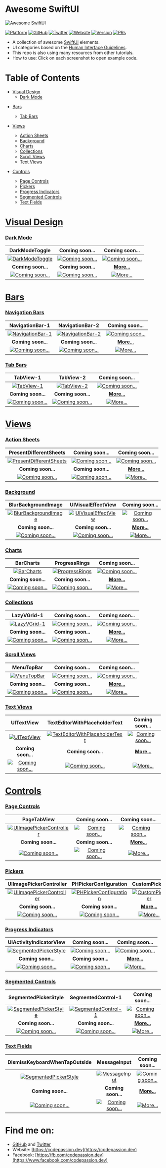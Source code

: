 # Awesome SwiftUI

![Awesome SwiftUI](assets/banner.png)

[![Platform](https://img.shields.io/badge/platform-iOS%20%7C%20macOS%20%7C%20watchOS%20%7C%20tvOS-red.svg)](https://developer.apple.com/xcode/swiftui/)
[![GitHub](https://img.shields.io/badge/github-@duonghominhhuy-teal.svg?style=flat)](https://github.com/duonghominhhuy)
[![Twitter](https://img.shields.io/badge/twitter-@duonghominhhuy-blue.svg?style=flat)](http://twitter.com/duonghominhhuy)
[![Website](https://img.shields.io/badge/Website-codepassion.dev-yellow.svg)](https://codepassion.dev)
[![Version](http://img.shields.io/badge/version-2.0-green.svg?style=flat)](https://github.com/CodePassion-dev/awesome-swiftui)
[![PRs](https://img.shields.io/badge/PRs-welcome-orange.svg)](https://github.com/CodePassion-dev/awesome-swiftui/pulls)

- A collection of awesome [SwiftUI](https://developer.apple.com/documentation/swiftui) elements. 
- UI categories based on the [Human Interface Guidelines](https://developer.apple.com/design/human-interface-guidelines/).
- This repo is also using many resources from other tutorials.
- How to use: Click on each screenshot to open example code.

# Table of Contents

<!--
- App Architecture
    - [Launching](#launching)
    - [Onboarding](#onboarding)
    - [Loading](#loading)
    - [Modality](#modality)
    - [Navigation](#navigation)
    - [Requesting Permission](#requesting-permission)
    - [Settings](#settings)
- [User Interaction](#user-interaction)
    - [3D Touch](#3d-touch)
    - [Apple Pencil and Scribble](#apple-pencil-and-scribble)
    - [Audio](#audio)
    - [Authentication](#authentication)
    - [Data Entry](#data-entry)
    - [Drag and Drop](#drag-and-drop)
    - [Feedback](#feedback)
    - [File Handling](#file-handling)
    - [Game Controllers](#game-controllers)
    - [Gestures](#gestures)
    - [Haptics](#haptics)
    - [Near Field Communication](#near-field-communication)
    - [Pointers (iPadOS)](#pointers-ipados)
    - [Undo and Redo](#undo-and-redo)
- [System Capabilities](#system-capabilities)
    - [Augmented Reality](#augmented-reality)
    - [Home Screen Actions](#home-screen-actions)
    - [Multitasking](#multitasking)
    - [Multiple Windows](#multiple-windows)
    - [Notifications](#notifications)
    - [Printing](#printing)
    - [Quick Look](#quick-look)
    - [Ratings and Reviews](#ratings-and-reviews)
    - [Screenshots](#screenshots)
    - [TV Providers](#tv-providers)
    - [Widgets](#widgets)
-->

- [Visual Design](#visual-design)
    <!-- - [Adaptivity and Layout](#adaptivity-and-layout) -->
    <!-- - [Animation](#animation) -->
    <!-- - [Branding](#branding) -->
    <!-- - [Color](#color) -->
    - [Dark Mode](#dark-mode)
    <!-- - [Launch Screen](#launch-screen) -->
    <!-- - [Materials](#materials) -->
    <!-- - [Terminology](#terminology) -->
    <!-- - [Typography](#typography) -->
    <!-- - [Video](#video) -->

<!--
- [Icons and Images](#icons-and-images)
    - [Image Size and Resolution](#image-size-and-resolution)
    - [App Icon](#app-icon)
    - [System Icons](#system-icons)
-->

- [Bars](#bars)
    <!-- - [Navigation Bars](#navigation-bars) -->
    <!-- - [Search Bars](#search-bars) -->
    <!-- - [Sidebars](#sidebars) -->
    <!-- - [Status Bars](#status-bars) -->
    - [Tab Bars](#tab-bars)
    <!-- - [Toolbars](#toolbars) -->

- [Views](#views)
    - [Action Sheets](#action-sheets)
    <!-- - [Activity Views](#activity-views) -->
    <!-- - [Alerts](#alerts) -->
    - [Background](#background)
    - [Charts](#charts)
    - [Collections](#collections)
    <!-- - [Image Views](#image-views) -->
    <!-- - [Pages](#pages) -->
    <!-- - [Popovers](#popovers) -->
    - [Scroll Views](#scroll-views)
    <!-- - [Split Views](#split-views) -->
    <!-- - [Tables](#tables) -->
    - [Text Views](#text-views)
    <!-- - [Web Views](#web-views) -->

- [Controls](#controls)
    <!-- - [Buttons](#buttons) -->
    <!-- - [Color Wells](#color-wells) -->
    <!-- - [Context Menus](#context-menus) -->
    <!-- - [Edit Menus](#edit-menus) -->
    <!-- - [Labels](#labels) -->
    - [Page Controls](#page-controls)
    - [Pickers](#pickers)
    - [Progress Indicators](#progress-indicators)
    <!-- - [Pull-Down Menus](#pull-down-menus) -->
    <!-- - [Refresh Content Controls](#refresh-content-controls) -->
    - [Segmented Controls](#segmented-controls)
    <!-- - [Sliders](#sliders) -->
    <!-- - [Steppers](#steppers) -->
    <!-- - [Switches](#switches) -->
    - [Text Fields](#text-fields)

<!--
- [Extensions](#extensions)
    - [Custom Keyboards](#custom-keyboards)
    - [File Providers](#file-providers)
    - [Messaging](#messaging)
    - [Photo Editing](#photo-editing)
    - [Sharing and Actions](#sharing-and-actions)
-->

# [Visual Design](visual-design)

### [Dark Mode](visual-design/#dark-mode)

**DarkModeToggle** | **Coming soon...** | **Coming soon...**
:--:|:--:|:--:|
[![DarkModeToggle](visual-design/dark-mode/preview/DarkModeToggle.gif)](visual-design/dark-mode/DarkModeToggle.swift) | [![Coming soon...](assets/coming-soon.png)](#) | [![Coming soon...](assets/coming-soon.png)](#)
**Coming soon...** | **Coming soon...** | [**More...**](visual-design/#dark-mode)
[![Coming soon...](assets/coming-soon.png)](#) | [![Coming soon...](assets/coming-soon.png)](#) | [![More...](assets/view-more.png)](visual-design/#dark-mode)

# [Bars](bars)

### [Navigation Bars](bars/#navigation-bars)

**NavigationBar-1** | **NavigationBar-2** | **Coming soon...**
:--:|:--:|:--:|
[![NavigationBar-1](bars/navigation-bars/preview/NavigationBar-1.png)](bars/navigation-bars/NavigationBar-1.swift) | [![NavigationBar-2](bars/navigation-bars/preview/NavigationBar-2.png)](bars/navigation-bars/NavigationBar-2.swift) | [![Coming soon...](assets/coming-soon.png)](#) 
**Coming soon...** | **Coming soon...** | [**More...**](bars/#tab-bars)
[![Coming soon...](assets/coming-soon.png)](#) | [![Coming soon...](assets/coming-soon.png)](#) | [![More...](assets/view-more.png)](bars/#tab-bars)

### [Tab Bars](bars/#tab-bars)

**TabView-1** | **TabView-2** | **Coming soon...**
:--:|:--:|:--:|
[![TabView-1](bars/tab-bars/preview/TabView-1.png)](bars/tab-bars/TabView-1.swift) | [![TabView-2](bars/tab-bars/preview/TabView-2.png)](bars/tab-bars/TabView-2.swift) | [![Coming soon...](assets/coming-soon.png)](#) 
**Coming soon...** | **Coming soon...** | [**More...**](bars/#tab-bars)
[![Coming soon...](assets/coming-soon.png)](#) | [![Coming soon...](assets/coming-soon.png)](#) | [![More...](assets/view-more.png)](bars/#tab-bars)

# [Views](views)

### [Action Sheets](views/#action-sheets)

**PresentDifferentSheets** | **Coming soon...** | **Coming soon...**
:--:|:--:|:--:|
[![PresentDifferentSheets](views/action-sheets/preview/PresentDifferentSheets.gif)](views/action-sheets/PresentDifferentSheets.swift) | [![Coming soon...](assets/coming-soon.png)](#) | [![Coming soon...](assets/coming-soon.png)](#)
**Coming soon...** | **Coming soon...** | [**More...**](views/#background)
[![Coming soon...](assets/coming-soon.png)](#) | [![Coming soon...](assets/coming-soon.png)](#) | [![More...](assets/view-more.png)](views/#background)

### [Background](views/#background)

**BlurBackgroundImage** | **UIVisualEffectView** | **Coming soon...**
:--:|:--:|:--:|
[![BlurBackgroundImage](views/background/preview/BlurBackgroundImage.png)](views/background/BlurBackgroundImage.swift) | [![UIVisualEffectView](views/background/preview/UIVisualEffectView.png)](views/background/UIVisualEffectView.swift) | [![Coming soon...](assets/coming-soon.png)](#)
**Coming soon...** | **Coming soon...** | [**More...**](views/#background)
[![Coming soon...](assets/coming-soon.png)](#) | [![Coming soon...](assets/coming-soon.png)](#) | [![More...](assets/view-more.png)](views/#background)

### [Charts](views/#charts)

**BarCharts** | **ProgressRings** | **Coming soon...**
:--:|:--:|:--:|
[![BarCharts](views/charts/preview/BarCharts.gif)](views/charts/BarCharts.swift) | [![ProgressRings](views/charts/preview/ProgressRings.png)](views/charts/ProgressRings.swift) | [![Coming soon...](assets/coming-soon.png)](#)
**Coming soon...** | **Coming soon...** | [**More...**](views/#scroll-views)
[![Coming soon...](assets/coming-soon.png)](#) | [![Coming soon...](assets/coming-soon.png)](#) | [![More...](assets/view-more.png)](views/#scroll-views)

### [Collections](views/#collections)

**LazyVGrid-1** | **Coming soon...** | **Coming soon...**
:--:|:--:|:--:|
[![LazyVGrid-1](views/collections/preview/LazyVGrid-1.png)](views/collections/LazyVGrid-1.swift) | [![Coming soon...](assets/coming-soon.png)](#) | [![Coming soon...](assets/coming-soon.png)](#)
**Coming soon...** | **Coming soon...** | [**More...**](views/#scroll-views)
[![Coming soon...](assets/coming-soon.png)](#) | [![Coming soon...](assets/coming-soon.png)](#) | [![More...](assets/view-more.png)](views/#scroll-views)

### [Scroll Views](views/#scroll-views)

**MenuTopBar** | **Coming soon...** | **Coming soon...**
:--:|:--:|:--:|
[![MenuTopBar](views/scroll-views/preview/MenuTopBar.gif)](views/scroll-views/MenuTopBar.swift) | [![Coming soon...](assets/coming-soon.png)](#) | [![Coming soon...](assets/coming-soon.png)](#)
**Coming soon...** | **Coming soon...** | [**More...**](views/#scroll-views)
[![Coming soon...](assets/coming-soon.png)](#) | [![Coming soon...](assets/coming-soon.png)](#) | [![More...](assets/view-more.png)](views/#scroll-views)

### [Text Views](views/#text-views)

**UITextView** | **TextEditorWithPlaceholderText** | **Coming soon...**
:--:|:--:|:--:|
[![UITextView](views/text-views/preview/UITextView.gif)](views/text-views/UITextView.swift) | [![TextEditorWithPlaceholderText](views/text-views/preview/TextEditorWithPlaceholderText.gif)](views/text-views/TextEditorWithPlaceholderText.swift) | [![Coming soon...](assets/coming-soon.png)](#)
**Coming soon...** | **Coming soon...** | [**More...**](views/#text-views)
[![Coming soon...](assets/coming-soon.png)](#) | [![Coming soon...](assets/coming-soon.png)](#) | [![More...](assets/view-more.png)](views/#text-views)

# [Controls](controls)

### [Page Controls](controls/#page-controls)

**PageTabView** | **Coming soon...** | **Coming soon...**
:--:|:--:|:--:|
[![UIImagePickerController](controls/page-controls/preview/PageTabView.gif)](controls/page-controls/PageTabView.swift) | [![Coming soon...](assets/coming-soon.png)](#) | [![Coming soon...](assets/coming-soon.png)](#)
**Coming soon...** | **Coming soon...** | [**More...**](controls/#pickers)
[![Coming soon...](assets/coming-soon.png)](#) | [![Coming soon...](assets/coming-soon.png)](#) | [![More...](assets/view-more.png)](controls/#pickers)

### [Pickers](controls/#pickers)

**UIImagePickerController** | **PHPickerConfiguration** | **CustomPicker**
:--:|:--:|:--:|
[![UIImagePickerController](controls/pickers/preview/UIImagePickerController.gif)](controls/pickers/UIImagePickerController.swift) | [![PHPickerConfiguration](controls/pickers/preview/PHPickerConfiguration.gif)](controls/pickers/PHPickerConfiguration.swift) | [![CustomPicker](controls/pickers/preview/CustomPicker.gif)](controls/pickers/CustomPicker.swift)
**Coming soon...** | **Coming soon...** | [**More...**](controls/#pickers)
[![Coming soon...](assets/coming-soon.png)](#) | [![Coming soon...](assets/coming-soon.png)](#) | [![More...](assets/view-more.png)](controls/#pickers)

### [Progress Indicators](controls/#progress-indicators)

**UIActivityIndicatorView** | **Coming soon...** | **Coming soon...**
:--:|:--:|:--:|
[![SegmentedPickerStyle](controls/progress-indicators/preview/UIActivityIndicatorView.gif)](controls/progress-indicators/UIActivityIndicatorView.swift) | [![Coming soon...](assets/coming-soon.png)](#) | [![Coming soon...](assets/coming-soon.png)](#)
**Coming soon...** | **Coming soon...** | [**More...**](controls/#progress-indicators)
[![Coming soon...](assets/coming-soon.png)](#) | [![Coming soon...](assets/coming-soon.png)](#) | [![More...](assets/view-more.png)](controls/#progress-indicators)

### [Segmented Controls](controls/#segmented-controls)

**SegmentedPickerStyle** | **SegmentedControl-1** | **Coming soon...**
:--:|:--:|:--:|
[![SegmentedPickerStyle](controls/segmented-controls/preview/SegmentedPickerStyle.gif)](controls/segmented-controls/SegmentedPickerStyle.swift) | [![SegmentedControl-1](controls/segmented-controls/preview/SegmentedControl-1.gif)](controls/segmented-controls/SegmentedControl-1.swift) | [![Coming soon...](assets/coming-soon.png)](#)
**Coming soon...** | **Coming soon...** | [**More...**](controls/#segmented-controls)
[![Coming soon...](assets/coming-soon.png)](#) | [![Coming soon...](assets/coming-soon.png)](#) | [![More...](assets/view-more.png)](controls/#segmented-controls)

### [Text Fields](controls/#text-fields)

**DismissKeyboardWhenTapOutside** | **MessageInput** | **Coming soon...**
:--:|:--:|:--:|
[![SegmentedPickerStyle](controls/text-fields/preview/DismissKeyboardWhenTapOutside.gif)](controls/text-fields/DismissKeyboardWhenTapOutside.swift) | [![MessageInput](controls/text-fields/preview/MessageInput.gif)](controls/text-fields/MessageInput.swift) | [![Coming soon...](assets/coming-soon.png)](#)
**Coming soon...** | **Coming soon...** | [**More...**](controls/#text-fields)
[![Coming soon...](assets/coming-soon.png)](#) | [![Coming soon...](assets/coming-soon.png)](#) | [![More...](assets/view-more.png)](controls/#text-fields)

# Find me on:

- [GitHub](https://github.com/duonghominhhuy) and [Twitter](https://twitter.com/duonghominhhuy)
- Website: [https://codepassion.dev](https://codepassion.dev)
- Facebook: [https://fb.com/codepassion.dev](https://www.facebook.com/codepassion.dev)
